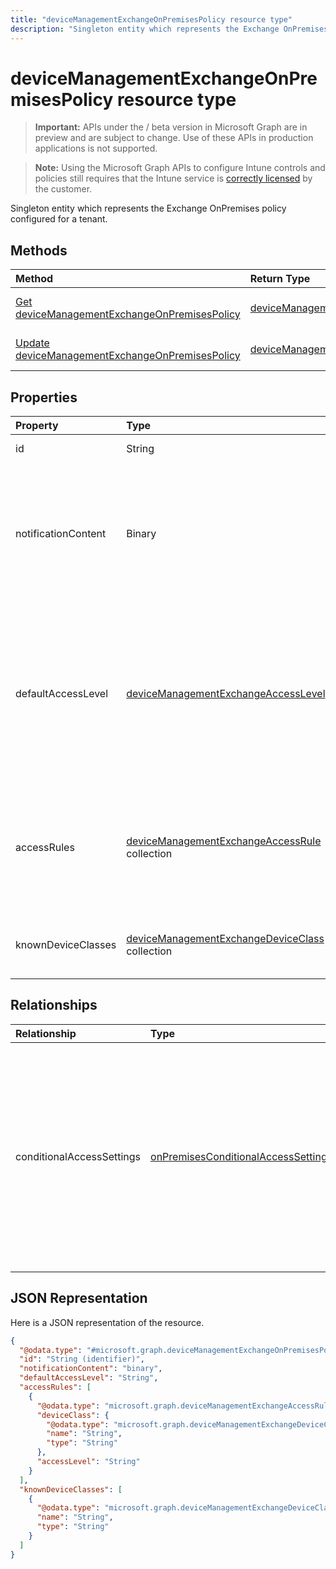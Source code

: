 ---title: "deviceManagementExchangeOnPremisesPolicy resource type"description: "Singleton entity which represents the Exchange OnPremises policy configured for a tenant."---# deviceManagementExchangeOnPremisesPolicy resource type

> **Important:** APIs under the / beta version in Microsoft Graph are in preview and are subject to change. Use of these APIs in production applications is not supported.

> **Note:** Using the Microsoft Graph APIs to configure Intune controls and policies still requires that the Intune service is [correctly licensed](https://go.microsoft.com/fwlink/?linkid=839381) by the customer.

Singleton entity which represents the Exchange OnPremises policy configured for a tenant.
## Methods
|Method|Return Type|Description|
|:---|:---|:---|
|[Get deviceManagementExchangeOnPremisesPolicy](../api/intune-onboarding-devicemanagementexchangeonpremisespolicy-get.md)|[deviceManagementExchangeOnPremisesPolicy](../resources/intune-onboarding-devicemanagementexchangeonpremisespolicy.md)|Read properties and relationships of the [deviceManagementExchangeOnPremisesPolicy](../resources/intune-onboarding-devicemanagementexchangeonpremisespolicy.md) object.|
|[Update deviceManagementExchangeOnPremisesPolicy](../api/intune-onboarding-devicemanagementexchangeonpremisespolicy-update.md)|[deviceManagementExchangeOnPremisesPolicy](../resources/intune-onboarding-devicemanagementexchangeonpremisespolicy.md)|Update the properties of a [deviceManagementExchangeOnPremisesPolicy](../resources/intune-onboarding-devicemanagementexchangeonpremisespolicy.md) object.|

## Properties
|Property|Type|Description|
|:---|:---|:---|
|id|String|Not yet documented|
|notificationContent|Binary|Notification text that will be sent to users quarantined by this policy. This is UTF8 encoded byte array HTML.|
|defaultAccessLevel|[deviceManagementExchangeAccessLevel](../resources/intune-onboarding-devicemanagementexchangeaccesslevel.md)|Default access state in Exchange. This rule applies globally to the entire Exchange organization. Possible values are: `none`, `allow`, `block`, `quarantine`.|
|accessRules|[deviceManagementExchangeAccessRule](../resources/intune-onboarding-devicemanagementexchangeaccessrule.md) collection|The list of device access rules in Exchange. The access rules apply globally to the entire Exchange organization|
|knownDeviceClasses|[deviceManagementExchangeDeviceClass](../resources/intune-onboarding-devicemanagementexchangedeviceclass.md) collection|The list of device classes known to Exchange|

## Relationships
|Relationship|Type|Description|
|:---|:---|:---|
|conditionalAccessSettings|[onPremisesConditionalAccessSettings](../resources/intune-onboarding-onpremisesconditionalaccesssettings.md)|The Exchange on premises conditional access settings. On premises conditional access will require devices to be both enrolled and compliant for mail access|

## JSON Representation
Here is a JSON representation of the resource.
<!-- {
  "blockType": "resource",
  "keyProperty": "id",
  "@odata.type": "microsoft.graph.deviceManagementExchangeOnPremisesPolicy"
}
-->
``` json
{
  "@odata.type": "#microsoft.graph.deviceManagementExchangeOnPremisesPolicy",
  "id": "String (identifier)",
  "notificationContent": "binary",
  "defaultAccessLevel": "String",
  "accessRules": [
    {
      "@odata.type": "microsoft.graph.deviceManagementExchangeAccessRule",
      "deviceClass": {
        "@odata.type": "microsoft.graph.deviceManagementExchangeDeviceClass",
        "name": "String",
        "type": "String"
      },
      "accessLevel": "String"
    }
  ],
  "knownDeviceClasses": [
    {
      "@odata.type": "microsoft.graph.deviceManagementExchangeDeviceClass",
      "name": "String",
      "type": "String"
    }
  ]
}
```





